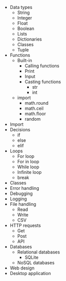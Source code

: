 - Data types
	- String
	- Integer
	- Float
	- Boolean
	- Lists
	- Dictionaries
	- Classes
	- Tuple
- Functions
	- Built-in
		- Calling functions
		- Print
		- Input
		- Casting functions
			- str
			- int
	- import
		- math.round
		- math.ceil
		- math.floor
		- random
- Import
- Decisions
	- if
	- else
	- elif
- Loops
	- For loop
	- For in loop
	- While loop
	- Infinite loop
	- break
- Classes
- Error handling
- Debugging
- Logging
- File handling
	- Read
	- Write
	- CSV
- HTTP requests
	- Get
	- Post
	- API
- Databases
	- Relational databases
		- SQLite
	- NoSQL databases
- Web design
- Desktop application